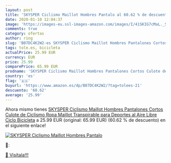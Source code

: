 ```yaml
---
layout: post
title: 'SKYSPER Ciclismo Maillot Hombres Pantalo al 60.62 % de descuento'
date: 2020-01-10 12:04:37
image: 'https://images-eu.ssl-images-amazon.com/images/I/41SKIG7cMaL._SL200_.jpg'
comments: true
category: ofertas
author: ring
slug: 'B07DC4K2W2-es SKYSPER Ciclismo Maillot Hombres Pantalones Cortos Culote...'
tags: tole.es, bicicleta
actualPrice: 25.99 EUR
currency: EUR
price: 25.99
comparePrice: 65.99 EUR
prodname: 'SKYSPER Ciclismo Maillot Hombres Pantalones Cortos Culote de Ciclismo Ropa Maillot Transpirable para Deportes al Aire Libre Ciclo Bicicleta'
country: 'es'
flag: '🇪🇸'
buyurl: 'https://www.amazon.es/dp/B07DC4K2W2/?tag=tolees-21'
descuento: '60.62'
average: '25.99'
---
```


Ahora mismo tienes [SKYSPER Ciclismo Maillot Hombres Pantalones Cortos Culote de Ciclismo Ropa Maillot Transpirable para Deportes al Aire Libre Ciclo Bicicleta](https://www.amazon.es/dp/B07DC4K2W2/?tag=tolees-21) a 25.99 EUR (original: 65.99 EUR) (60.62 %  de descuento) en el siguiente enlace!

[![SKYSPER Ciclismo Maillot Hombres Pantalo](https://images-eu.ssl-images-amazon.com/images/I/41SKIG7cMaL._SL200_.jpg)](https://www.amazon.es/dp/B07DC4K2W2/?tag=tolees-21)

🔎:


[🛒 Visítala!!!](https://www.amazon.es/dp/B07DC4K2W2/?tag=tolees-21)
